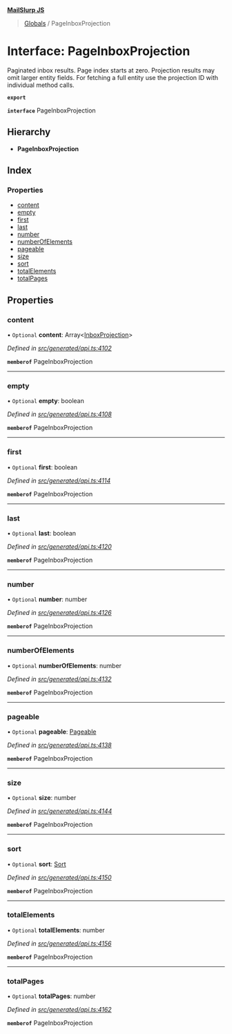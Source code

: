 **[MailSlurp JS](../README.md)**

> [Globals](../README.md) / PageInboxProjection

# Interface: PageInboxProjection

Paginated inbox results. Page index starts at zero. Projection results may omit larger entity fields. For fetching a full entity use the projection ID with individual method calls.

**`export`** 

**`interface`** PageInboxProjection

## Hierarchy

* **PageInboxProjection**

## Index

### Properties

* [content](pageinboxprojection.md#content)
* [empty](pageinboxprojection.md#empty)
* [first](pageinboxprojection.md#first)
* [last](pageinboxprojection.md#last)
* [number](pageinboxprojection.md#number)
* [numberOfElements](pageinboxprojection.md#numberofelements)
* [pageable](pageinboxprojection.md#pageable)
* [size](pageinboxprojection.md#size)
* [sort](pageinboxprojection.md#sort)
* [totalElements](pageinboxprojection.md#totalelements)
* [totalPages](pageinboxprojection.md#totalpages)

## Properties

### content

• `Optional` **content**: Array\<[InboxProjection](../modules/inboxprojection.md)>

*Defined in [src/generated/api.ts:4102](https://github.com/mailslurp/mailslurp-client/blob/98c6efc/src/generated/api.ts#L4102)*

**`memberof`** PageInboxProjection

___

### empty

• `Optional` **empty**: boolean

*Defined in [src/generated/api.ts:4108](https://github.com/mailslurp/mailslurp-client/blob/98c6efc/src/generated/api.ts#L4108)*

**`memberof`** PageInboxProjection

___

### first

• `Optional` **first**: boolean

*Defined in [src/generated/api.ts:4114](https://github.com/mailslurp/mailslurp-client/blob/98c6efc/src/generated/api.ts#L4114)*

**`memberof`** PageInboxProjection

___

### last

• `Optional` **last**: boolean

*Defined in [src/generated/api.ts:4120](https://github.com/mailslurp/mailslurp-client/blob/98c6efc/src/generated/api.ts#L4120)*

**`memberof`** PageInboxProjection

___

### number

• `Optional` **number**: number

*Defined in [src/generated/api.ts:4126](https://github.com/mailslurp/mailslurp-client/blob/98c6efc/src/generated/api.ts#L4126)*

**`memberof`** PageInboxProjection

___

### numberOfElements

• `Optional` **numberOfElements**: number

*Defined in [src/generated/api.ts:4132](https://github.com/mailslurp/mailslurp-client/blob/98c6efc/src/generated/api.ts#L4132)*

**`memberof`** PageInboxProjection

___

### pageable

• `Optional` **pageable**: [Pageable](pageable.md)

*Defined in [src/generated/api.ts:4138](https://github.com/mailslurp/mailslurp-client/blob/98c6efc/src/generated/api.ts#L4138)*

**`memberof`** PageInboxProjection

___

### size

• `Optional` **size**: number

*Defined in [src/generated/api.ts:4144](https://github.com/mailslurp/mailslurp-client/blob/98c6efc/src/generated/api.ts#L4144)*

**`memberof`** PageInboxProjection

___

### sort

• `Optional` **sort**: [Sort](sort.md)

*Defined in [src/generated/api.ts:4150](https://github.com/mailslurp/mailslurp-client/blob/98c6efc/src/generated/api.ts#L4150)*

**`memberof`** PageInboxProjection

___

### totalElements

• `Optional` **totalElements**: number

*Defined in [src/generated/api.ts:4156](https://github.com/mailslurp/mailslurp-client/blob/98c6efc/src/generated/api.ts#L4156)*

**`memberof`** PageInboxProjection

___

### totalPages

• `Optional` **totalPages**: number

*Defined in [src/generated/api.ts:4162](https://github.com/mailslurp/mailslurp-client/blob/98c6efc/src/generated/api.ts#L4162)*

**`memberof`** PageInboxProjection
